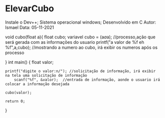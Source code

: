 # ElevarCubo

Instale o Dev++; Sistema operacional windows; Desenvolvido em C Autor: Ismael Data: 05-11-2021

void cubo(float a){ 
	float cubo; variavel
	cubo = (a*a*a);  //processo,ação que será gerada com as informações do usuario
	printf("a valor de %f eh %f",a,cubo);  //mostrando a numero ao cubo, irá exibir os numeros após os processo
	
} 
	int main()
{
	float valor; 
  
	printf("digite o valor:n/"); //solicitação de informação, irá exibir na tela uma solicitação de informação
		scanf("%f", &valor);  //entrada de informação, aonde o usuario irá colocar a informação desejada 
	
	cubo(valor);  
	
	return 0;
}
